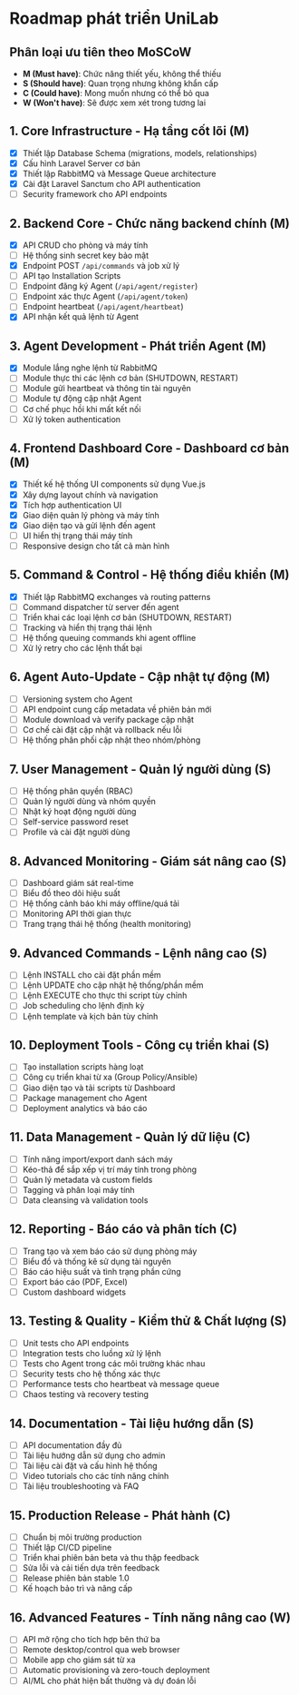 # Roadmap phát triển UniLab

## Phân loại ưu tiên theo MoSCoW

- **M (Must have)**: Chức năng thiết yếu, không thể thiếu
- **S (Should have)**: Quan trọng nhưng không khẩn cấp
- **C (Could have)**: Mong muốn nhưng có thể bỏ qua
- **W (Won't have)**: Sẽ được xem xét trong tương lai

## 1. Core Infrastructure - Hạ tầng cốt lõi (M)

- [x] Thiết lập Database Schema (migrations, models, relationships)
- [x] Cấu hình Laravel Server cơ bản
- [x] Thiết lập RabbitMQ và Message Queue architecture
- [x] Cài đặt Laravel Sanctum cho API authentication
- [ ] Security framework cho API endpoints

## 2. Backend Core - Chức năng backend chính (M)

- [x] API CRUD cho phòng và máy tính
- [ ] Hệ thống sinh secret key bảo mật
- [x] Endpoint POST `/api/commands` và job xử lý
- [ ] API tạo Installation Scripts
- [ ] Endpoint đăng ký Agent (`/api/agent/register`)
- [ ] Endpoint xác thực Agent (`/api/agent/token`)
- [ ] Endpoint heartbeat (`/api/agent/heartbeat`)
- [x] API nhận kết quả lệnh từ Agent

## 3. Agent Development - Phát triển Agent (M)

- [x] Module lắng nghe lệnh từ RabbitMQ
- [ ] Module thực thi các lệnh cơ bản (SHUTDOWN, RESTART)
- [ ] Module gửi heartbeat và thông tin tài nguyên
- [ ] Module tự động cập nhật Agent
- [ ] Cơ chế phục hồi khi mất kết nối
- [ ] Xử lý token authentication

## 4. Frontend Dashboard Core - Dashboard cơ bản (M)

- [x] Thiết kế hệ thống UI components sử dụng Vue.js
- [x] Xây dựng layout chính và navigation
- [x] Tích hợp authentication UI
- [x] Giao diện quản lý phòng và máy tính
- [x] Giao diện tạo và gửi lệnh đến agent
- [ ] UI hiển thị trạng thái máy tính
- [ ] Responsive design cho tất cả màn hình

## 5. Command & Control - Hệ thống điều khiển (M)

- [x] Thiết lập RabbitMQ exchanges và routing patterns
- [ ] Command dispatcher từ server đến agent
- [ ] Triển khai các loại lệnh cơ bản (SHUTDOWN, RESTART)
- [ ] Tracking và hiển thị trạng thái lệnh
- [ ] Hệ thống queuing commands khi agent offline
- [ ] Xử lý retry cho các lệnh thất bại

## 6. Agent Auto-Update - Cập nhật tự động (M)

- [ ] Versioning system cho Agent
- [ ] API endpoint cung cấp metadata về phiên bản mới
- [ ] Module download và verify package cập nhật
- [ ] Cơ chế cài đặt cập nhật và rollback nếu lỗi
- [ ] Hệ thống phân phối cập nhật theo nhóm/phòng

## 7. User Management - Quản lý người dùng (S)

- [ ] Hệ thống phân quyền (RBAC)
- [ ] Quản lý người dùng và nhóm quyền
- [ ] Nhật ký hoạt động người dùng
- [ ] Self-service password reset
- [ ] Profile và cài đặt người dùng

## 8. Advanced Monitoring - Giám sát nâng cao (S)

- [ ] Dashboard giám sát real-time
- [ ] Biểu đồ theo dõi hiệu suất
- [ ] Hệ thống cảnh báo khi máy offline/quá tải
- [ ] Monitoring API thời gian thực
- [ ] Trang trạng thái hệ thống (health monitoring)

## 9. Advanced Commands - Lệnh nâng cao (S)

- [ ] Lệnh INSTALL cho cài đặt phần mềm
- [ ] Lệnh UPDATE cho cập nhật hệ thống/phần mềm
- [ ] Lệnh EXECUTE cho thực thi script tùy chỉnh
- [ ] Job scheduling cho lệnh định kỳ
- [ ] Lệnh template và kịch bản tùy chỉnh

## 10. Deployment Tools - Công cụ triển khai (S)

- [ ] Tạo installation scripts hàng loạt
- [ ] Công cụ triển khai từ xa (Group Policy/Ansible)
- [ ] Giao diện tạo và tải scripts từ Dashboard
- [ ] Package management cho Agent
- [ ] Deployment analytics và báo cáo

## 11. Data Management - Quản lý dữ liệu (C)

- [ ] Tính năng import/export danh sách máy
- [ ] Kéo-thả để sắp xếp vị trí máy tính trong phòng
- [ ] Quản lý metadata và custom fields
- [ ] Tagging và phân loại máy tính
- [ ] Data cleansing và validation tools

## 12. Reporting - Báo cáo và phân tích (C)

- [ ] Trang tạo và xem báo cáo sử dụng phòng máy
- [ ] Biểu đồ và thống kê sử dụng tài nguyên
- [ ] Báo cáo hiệu suất và tình trạng phần cứng
- [ ] Export báo cáo (PDF, Excel)
- [ ] Custom dashboard widgets

## 13. Testing & Quality - Kiểm thử & Chất lượng (S)

- [ ] Unit tests cho API endpoints
- [ ] Integration tests cho luồng xử lý lệnh
- [ ] Tests cho Agent trong các môi trường khác nhau
- [ ] Security tests cho hệ thống xác thực
- [ ] Performance tests cho heartbeat và message queue
- [ ] Chaos testing và recovery testing

## 14. Documentation - Tài liệu hướng dẫn (S)

- [ ] API documentation đầy đủ
- [ ] Tài liệu hướng dẫn sử dụng cho admin
- [ ] Tài liệu cài đặt và cấu hình hệ thống
- [ ] Video tutorials cho các tính năng chính
- [ ] Tài liệu troubleshooting và FAQ

## 15. Production Release - Phát hành (C)

- [ ] Chuẩn bị môi trường production
- [ ] Thiết lập CI/CD pipeline
- [ ] Triển khai phiên bản beta và thu thập feedback
- [ ] Sửa lỗi và cải tiến dựa trên feedback
- [ ] Release phiên bản stable 1.0
- [ ] Kế hoạch bảo trì và nâng cấp

## 16. Advanced Features - Tính năng nâng cao (W)

- [ ] API mở rộng cho tích hợp bên thứ ba
- [ ] Remote desktop/control qua web browser
- [ ] Mobile app cho giám sát từ xa
- [ ] Automatic provisioning và zero-touch deployment
- [ ] AI/ML cho phát hiện bất thường và dự đoán lỗi
